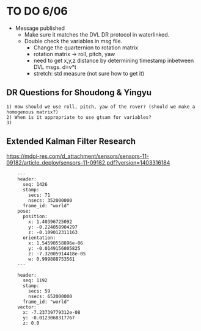 # TO DO 6/06
  - Message published
    - Make sure it matches the DVL DR protocol in waterlinked.
    - Double check the variables in msg file.
      - Change the quarternion to rotation matrix
      - rotation matrix -> roll, pitch, yaw
      - need to get x,y,z distance by determining timestamp inbetween DVL msgs. d=v*t
      - stretch: std measure (not sure how to get it)

 ## DR Questions for Shoudong & Yingyu
    1) How should we use roll, pitch, yaw of the rover? (should we make a homogenous matrix?)
    2) When is it appropriate to use gtsam for variables?
    3)

## Extended Kalman Filter Research
https://mdpi-res.com/d_attachment/sensors/sensors-11-09182/article_deploy/sensors-11-09182.pdf?version=1403316184


        ---
        header: 
          seq: 1426
          stamp: 
            secs: 71
            nsecs: 352000000
          frame_id: "world"
        pose: 
          position: 
            x: 1.40396725092
            y: -0.224058904297
            z: -0.109012311163
          orientation: 
            x: 1.54590558896e-06
            y: -0.0149156005825
            z: -7.32005914418e-05
            w: 0.999888753561
        ---

        header: 
          seq: 1192
          stamp: 
            secs: 59
            nsecs: 652000000
          frame_id: "world"
        vector: 
          x: -7.23739779312e-08
          y: -0.0123068317767
          z: 0.0
